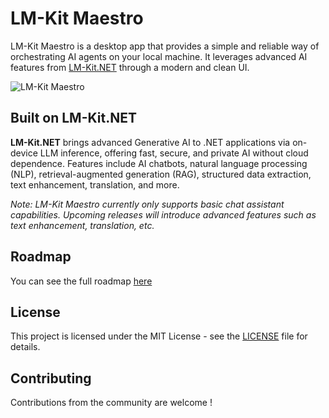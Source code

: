 # LM-Kit Maestro

LM-Kit Maestro is a desktop app that provides a simple and reliable way of orchestrating AI agents on your local machine. It leverages advanced AI features from [LM-Kit.NET](https://lm-kit.com/) through a modern and clean UI.

![LM-Kit Maestro](https://github.com/LM-Kit/LM-Kit-Maestro/blob/main/demo.gif?raw=true)

## Built on LM-Kit.NET

**LM-Kit.NET** brings advanced Generative AI to .NET applications via on-device LLM inference, offering fast, secure, and private AI without cloud dependence.
Features include AI chatbots, natural language processing (NLP), retrieval-augmented generation (RAG), structured data extraction, text enhancement, translation, and more.

*Note: LM-Kit Maestro currently only supports basic chat assistant capabilities. Upcoming releases will introduce advanced features such as text enhancement, translation, etc.*

## Roadmap

You can see the full roadmap [here](https://github.com/orgs/LM-Kit/projects/1)

## License

This project is licensed under the MIT License - see the [LICENSE](https://github.com/LM-Kit/LM-Kit-Maestro/blob/main/LICENSE.txt) file for details.


## Contributing

Contributions from the community are welcome !
